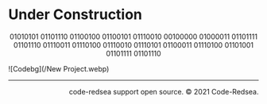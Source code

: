 


# Under Construction

<div style="text-align: center">
01010101 01101110 01100100 01100101 01110010 00100000 01000011 01101111 01101110 01110011 01110100 01110010 01110101 01100011 01110100 01101001 01101111 01101110
</div>

![Codebg](/New Project.webp)
        
* * *

<div style="text-align: right">
      code-redsea support open source. &copy; 2021 Code-Redsea.
</div>
